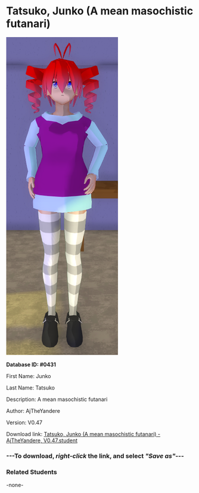 # Tatsuko, Junko (A mean masochistic futanari)

<img src="Files/Tatsuko, Junko (A mean masochistic futanari).png" title="Tatsuko, Junko (A mean masochistic futanari) - AjTheYandere, V0.47">

**Database ID: #0431**

First Name: Junko

Last Name: Tatsuko

Description: A mean masochistic futanari

Author: AjTheYandere

Version: V0.47

Download link: <a href="https://raw.githubusercontent.com/Arbiter1223/Daigaku-Gurashi-Custom-Students/master/Students/Files/Tatsuko%2C%20Junko%20(A%20mean%20masochistic%20futanari)%20-%20AjTheYandere%2C%20V0.47.student">Tatsuko, Junko (A mean masochistic futanari) - AjTheYandere, V0.47.student</a>

### ---**To download, _right-click_ the link, and select _"Save as"_**---

### Related Students

-none-
